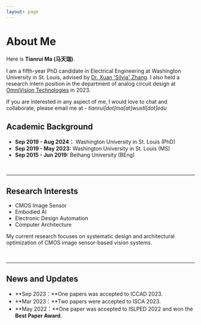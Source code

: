 ```yaml
---
layout: page
---
```


# About Me

Here is **Tianrui Ma (马天瑞)**.

I am a fifth-year PhD candidate in Electrical Engineering at Washington University in St. Louis, advised by [Dr. Xuan 'Silvia' Zhang](https://coe.northeastern.edu/people/zhang-xuan/). I also held a research intern position in the department of analog circuit design at [OmniVision Technologies](https://www.ovt.com/) in 2023.

If you are interested in any aspect of me, I would love to chat and collaborate, please email me at - *tianrui[dot]ma[at]wustl[dot]edu*

## Academic Background

- **Sep 2019 - Aug 2024：** Washington University in St. Louis (PhD)
- **Sep 2019 - May 2023:** Washington University in St. Louis (MS)
- **Sep 2015 - Jun 2019:** Beihang University (BEng)

<br>

---

## Research Interests

- CMOS Image Sensor
- Embodied AI
- Electronic Design Automation
- Computer Architecture

My current research focuses on systematic design and architectural optimization of CMOS image sensor-based vision systems.

<br>

---

## News and Updates

- **Sep 2023：**One papers was accepted to ICCAD 2023.
- **Mar 2023：**Two papers were accepted to ISCA 2023.
- **May 2022：**One paper was accepted to ISLPED 2022 and won the **Best Paper Award**.

<br>

